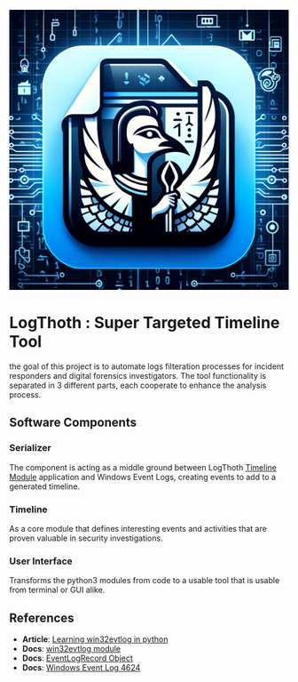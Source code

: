 ![some kickass logo](https://github.com/Ng00m4lDhuhr/LogThoth/blob/main/Logo.png)
# LogThoth : Super Targeted Timeline Tool
the goal of this project is to automate logs filteration processes for incident responders and digital forensics investigators. The tool functionality is separated in 3 different parts, each cooperate to enhance the analysis process.

## Software Components
### Serializer
The component is acting as a middle ground between LogThoth [Timeline Module](https://github.com/Ng00m4lDhuhr/LogThoth/blob/main/#timeline) application and Windows Event Logs, creating events to add to a generated timeline. 
### Timeline
As a core module that defines interesting events and activities that are proven valuable in security investigations.
### User Interface
Transforms the python3 modules from code to a usable tool that is usable from terminal or GUI alike.

References
---
* **Article**: [Learning win32evtlog in python](https://ph20eow.gitbook.io/tech-stuff/silketw/learning-win32evtlog-in-python)
* **Docs**: [win32evtlog module](https://timgolden.me.uk/pywin32-docs/win32evtlog.html)
* **Docs**: [EventLogRecord Object](https://timgolden.me.uk/pywin32-docs/PyEventLogRecord.html)
* **Docs**: [Windows Event Log 4624](https://learn.microsoft.com/en-us/windows/security/threat-protection/auditing/event-4624)
